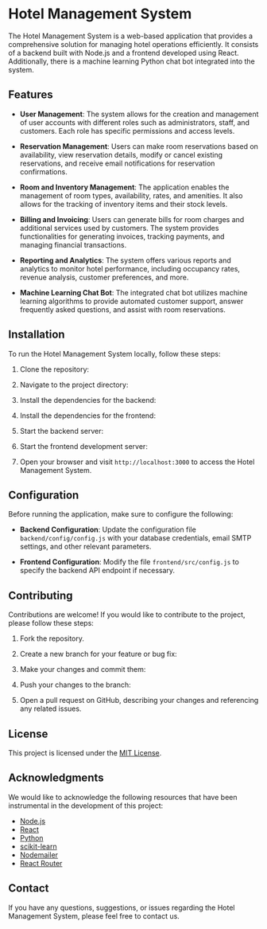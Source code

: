 # Hotel Management System

The Hotel Management System is a web-based application that provides a comprehensive solution for managing hotel operations efficiently. It consists of a backend built with Node.js and a frontend developed using React. Additionally, there is a machine learning Python chat bot integrated into the system.

## Features

- **User Management**: The system allows for the creation and management of user accounts with different roles such as administrators, staff, and customers. Each role has specific permissions and access levels.

- **Reservation Management**: Users can make room reservations based on availability, view reservation details, modify or cancel existing reservations, and receive email notifications for reservation confirmations.

- **Room and Inventory Management**: The application enables the management of room types, availability, rates, and amenities. It also allows for the tracking of inventory items and their stock levels.

- **Billing and Invoicing**: Users can generate bills for room charges and additional services used by customers. The system provides functionalities for generating invoices, tracking payments, and managing financial transactions.

- **Reporting and Analytics**: The system offers various reports and analytics to monitor hotel performance, including occupancy rates, revenue analysis, customer preferences, and more.

- **Machine Learning Chat Bot**: The integrated chat bot utilizes machine learning algorithms to provide automated customer support, answer frequently asked questions, and assist with room reservations.

## Installation

To run the Hotel Management System locally, follow these steps:

1. Clone the repository:  

2. Navigate to the project directory:  

3. Install the dependencies for the backend:  

4. Install the dependencies for the frontend:  

5. Start the backend server:  

6. Start the frontend development server:  

7. Open your browser and visit `http://localhost:3000` to access the Hotel Management System.

## Configuration

Before running the application, make sure to configure the following:

- **Backend Configuration**: Update the configuration file `backend/config/config.js` with your database credentials, email SMTP settings, and other relevant parameters.

- **Frontend Configuration**: Modify the file `frontend/src/config.js` to specify the backend API endpoint if necessary.

## Contributing

Contributions are welcome! If you would like to contribute to the project, please follow these steps:

1. Fork the repository.

2. Create a new branch for your feature or bug fix:  

3. Make your changes and commit them:  

4. Push your changes to the branch:  

5. Open a pull request on GitHub, describing your changes and referencing any related issues.

## License

This project is licensed under the [MIT License](LICENSE).

## Acknowledgments

We would like to acknowledge the following resources that have been instrumental in the development of this project:

- [Node.js](https://nodejs.org/)
- [React](https://reactjs.org/)
- [Python](https://www.python.org/)
- [scikit-learn](https://scikit-learn.org/)
- [Nodemailer](https://nodemailer.com/)
- [React Router](https://reactrouter.com/)

## Contact

If you have any questions, suggestions, or issues regarding the Hotel Management System, please feel free to contact us.
